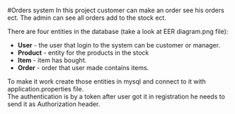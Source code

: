 #Orders system
In this project customer can make an order see his orders ect.
The admin can see all orders add to the stock ect.

There are four entities in the database (take a look at EER diagram.png file):
* **User** - the user that login to the system can be customer or manager.
* **Product** - entity for the products in the stock
* **Item** - item has bought.  
* **Order** - order that user made contains items.

To make it work create those entities in mysql and connect to it with application.properties file. <br>
The authentication is by a token after user got it in registration he needs to send it as Authorization header.